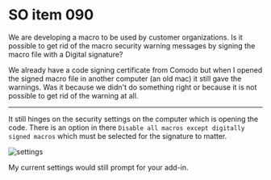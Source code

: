 # SO item 090
We are developing a macro to be used by customer organizations. Is it possible to get rid of the macro security warning messages by signing the macro file with a Digital signature?

We already have a code signing certificate from Comodo but when I opened the signed macro file in another computer (an old mac) it still gave the warnings. Was it because we didn't do something right or because it is not possible to get rid of the warning at all.

----

It still hinges on the security settings on the computer which is opening the code. There is an option in there `Disable all macros except digitally signed macros` which must be selected for the signature to matter.

![settings](https://i.stack.imgur.com/iGWeh.png)

My current settings would still prompt for your add-in.
